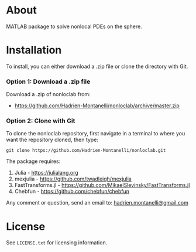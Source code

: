 # About
MATLAB package to solve nonlocal PDEs on the sphere.

# Installation

To install, you can either download a .zip file or clone the directory with Git.

### Option 1: Download a .zip file

Download a .zip of nonloclab from:

- https://github.com/Hadrien-Montanelli/nonloclab/archive/master.zip

### Option 2: Clone with Git

To clone the nonloclab repository, first navigate in a terminal to where you want the repository cloned, then type:
```
git clone https://github.com/Hadrien-Montanelli/nonloclab.git
```

The package requires:
1) Julia - https://julialang.org
2) mexjulia - https://github.com/twadleigh/mexjulia
3) FastTransforms.jl - https://github.com/MikaelSlevinsky/FastTransforms.jl
4) Chebfun - https://github.com/chebfun/chebfun

Any comment or question, send an email to: hadrien.montanelli@gmail.com

# License
See `LICENSE.txt` for licensing information.
